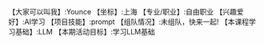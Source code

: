 【大家可以叫我】:Younce
【坐标】:上海
【专业/职业】:自由职业
【兴趣爱好】:AI学习
【项目技能】:prompt
【组队情况】:未组队，快来一起!
【本课程学习基础】:LLM
【本期活动目标】:学习LLM基础